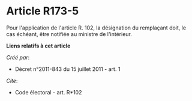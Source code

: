 # Article R173-5

Pour l'application de l'article R. 102, la désignation du remplaçant doit, le cas échéant, être notifiée au ministre de
l'intérieur.

**Liens relatifs à cet article**

_Créé par_:

  - Décret n°2011-843 du 15 juillet 2011 - art. 1

_Cite_:

  - Code électoral - art. R*102

